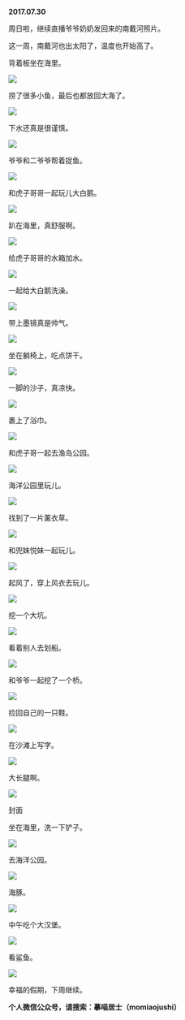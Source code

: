 
          
            
**2017.07.30**

周日啦，继续直播爷爷奶奶发回来的南戴河照片。

这一周，南戴河也出太阳了，温度也开始高了。

背着板坐在海里。




![](img/51001-e36521efd71191f6.JPG)




捞了很多小鱼，最后也都放回大海了。




![](img/51001-d5f0cd6adcf5b26c.JPG)




下水还真是很谨慎。




![](img/51001-6e748d99d3e17bdc.JPG)




爷爷和二爷爷帮着捉鱼。




![](img/51001-bfa21195c977c7e9.JPG)




和虎子哥哥一起玩儿大白鹅。




![](img/51001-91a8110fced684a1.JPG)




趴在海里，真舒服啊。




![](img/51001-243732bf842344b3.JPG)




给虎子哥哥的水箱加水。




![](img/51001-f0cb02077eab805f.JPG)




一起给大白鹅洗澡。




![](img/51001-c92f89da947fa86d.JPG)




带上墨镜真是帅气。




![](img/51001-22e7d861a590a6ed.JPG)




坐在躺椅上，吃点饼干。




![](img/51001-ed8484e274c39bb3.JPG)




一脚的沙子，真凉快。




![](img/51001-fefbd1134c71cd6e.JPG)




裹上了浴巾。




![](img/51001-893f9c09f220fb98.JPG)




和虎子哥一起去渔岛公园。




![](img/51001-2ab9cfd1936e04f0.JPG)




海洋公园里玩儿。




![](img/51001-09234eee3d1484bb.JPG)




找到了一片薰衣草。




![](img/51001-355b1e7c15671e88.JPG)




和兜妹悦妹一起玩儿。




![](img/51001-76a01b5ced87f937.JPG)




起风了，穿上风衣去玩儿。




![](img/51001-677b4178b4c35a32.JPG)




挖一个大坑。




![](img/51001-abd7b1e6bbdd540c.JPG)




看着别人去划船。




![](img/51001-e2e02892201cd405.JPG)




和爷爷一起挖了一个桥。




![](img/51001-de7eb76f756e98a6.JPG)




捡回自己的一只鞋。




![](img/51001-b512352f92e34a71.JPG)




在沙滩上写字。




![](img/51001-eb5cc373c46fe589.JPG)




大长腿啊。




![](img/51001-6599533c99945271.JPG)

封面


坐在海里，洗一下铲子。




![](img/51001-567116ff9c8f9542.JPG)




去海洋公园。




![](img/51001-80466dbb33ed67e5.JPG)




海豚。




![](img/51001-ddba580eb3f48655.JPG)




中午吃个大汉堡。




![](img/51001-8b54b75d64b527f9.JPG)




看鲨鱼。




![](img/51001-08dfbd665c895b51.JPG)




幸福的假期，下周继续。


**个人微信公众号，请搜索：摹喵居士（momiaojushi）**

          
        